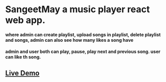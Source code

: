 # SangeetMay a music player react web app.

#### where admin can create playlist, upload songs in playlist, delete playlist and songs, admin can also see how many likes a song have

#### admin and user both can play, pause, play next and previous song. user can like th song.

## [Live Demo](https://sangeetmay.netlify.app/)

<!-- ### A music player app, made it using webpack 5, typescript, firebase, styled-component. -->
